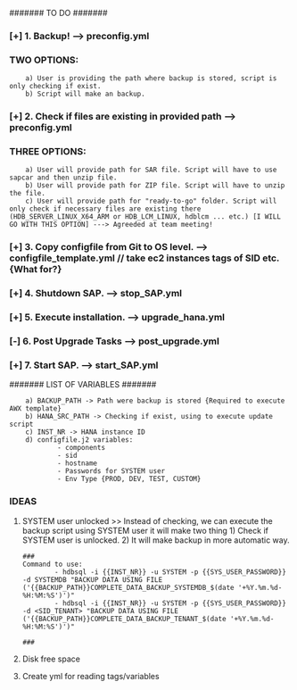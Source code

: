 ####### TO DO #######

### [+] 1. Backup! --> preconfig.yml

### TWO OPTIONS:

        a) User is providing the path where backup is stored, script is only checking if exist.
        b) Script will make an backup.

### [+] 2. Check if files are existing in provided path --> preconfig.yml

### THREE OPTIONS:

        a) User will provide path for SAR file. Script will have to use sapcar and then unzip file.
        b) User will provide path for ZIP file. Script will have to unzip the file.
        c) User will provide path for "ready-to-go" folder. Script will only check if necessary files are existing there (HDB_SERVER_LINUX_X64_ARM or HDB_LCM_LINUX, hdblcm ... etc.) [I WILL GO WITH THIS OPTION] ---> Agreeded at team meeting!

### [+] 3. Copy configfile from Git to OS level. --> configfile_template.yml // take ec2 instances tags of SID etc. {What for?}

### [+] 4. Shutdown SAP. --> stop_SAP.yml

### [+] 5. Execute installation. --> upgrade_hana.yml

### [-] 6. Post Upgrade Tasks --> post_upgrade.yml

### [+] 7. Start SAP. --> start_SAP.yml

####### LIST OF VARIABLES #######

        a) BACKUP_PATH -> Path were backup is stored {Required to execute AWX template}
        b) HANA_SRC_PATH -> Checking if exist, using to execute update script
        c) INST_NR -> HANA instance ID
        d) configfile.j2 variables:
                - components
                - sid
                - hostname
                - Passwords for SYSTEM user
                - Env Type {PROD, DEV, TEST, CUSTOM}

### IDEAS

1.  SYSTEM user unlocked >> Instead of checking, we can execute the backup script using SYSTEM user it will make two thing 1) Check if SYSTEM user is unlocked. 2) It will make backup in more automatic way.

        ###
        Command to use:
                - hdbsql -i {{INST_NR}} -u SYSTEM -p {{SYS_USER_PASSWORD}} -d SYSTEMDB "BACKUP DATA USING FILE ('{{BACKUP_PATH}}COMPLETE_DATA_BACKUP_SYSTEMDB_$(date '+%Y.%m.%d-%H:%M:%S')')"
                - hdbsql -i {{INST_NR}} -u SYSTEM -p {{SYS_USER_PASSWORD}} -d <SID_TENANT> "BACKUP DATA USING FILE ('{{BACKUP_PATH}}COMPLETE_DATA_BACKUP_TENANT_$(date '+%Y.%m.%d-%H:%M:%S')')"

        ###

2.  Disk free space
3.  Create yml for reading tags/variables
